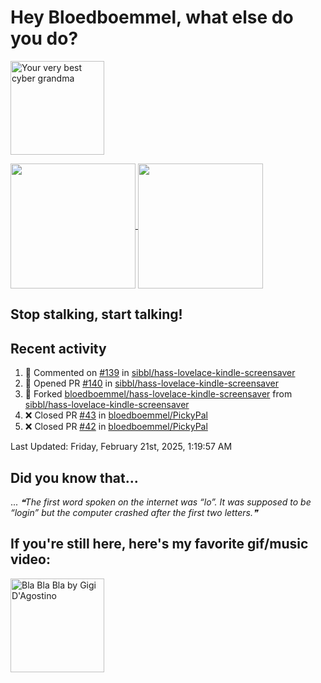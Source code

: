 # Hey Bloedboemmel, what else do you do? 
<p float="left" >
  <img alt="Your very best cyber grandma" src="https://thekenyonthrill.files.wordpress.com/2013/10/44-grandma-computer-e1381195849436.jpg" height="150px"/>
</p>

<a href="https://github.com/bloedboemmel">
  <img align="center" src="https://letstrys-bloedboemmel.vercel.app/api/?username=bloedboemmel&show_icons=true&theme=radical" height="200"/>
  
</a>

<a href="https://github.com/bloedboemmel">
  <img align="center" src="https://letstrys-bloedboemmel.vercel.app/api/top-langs/?username=bloedboemmel&theme=radical"  height="200"/>
</a>


## Stop stalking, start talking!
## Recent activity
<!--RECENT_ACTIVITY:start-->
1. 💬 Commented on [#139](https://github.com/sibbl/hass-lovelace-kindle-screensaver/issues/139#issuecomment-2666185788) in [sibbl/hass-lovelace-kindle-screensaver](https://github.com/sibbl/hass-lovelace-kindle-screensaver)
2. 💪 Opened PR [#140](https://github.com/sibbl/hass-lovelace-kindle-screensaver/pull/140) in [sibbl/hass-lovelace-kindle-screensaver](https://github.com/sibbl/hass-lovelace-kindle-screensaver)
3. 🔱 Forked [bloedboemmel/hass-lovelace-kindle-screensaver](https://github.com/bloedboemmel/hass-lovelace-kindle-screensaver) from [sibbl/hass-lovelace-kindle-screensaver](https://github.com/sibbl/hass-lovelace-kindle-screensaver)
4. ❌ Closed PR [#43](https://github.com/bloedboemmel/PickyPal/pull/43) in [bloedboemmel/PickyPal](https://github.com/bloedboemmel/PickyPal)
5. ❌ Closed PR [#42](https://github.com/bloedboemmel/PickyPal/pull/42) in [bloedboemmel/PickyPal](https://github.com/bloedboemmel/PickyPal)
<!--RECENT_ACTIVITY:end-->

<!--RECENT_ACTIVITY:last_update-->
Last Updated: Friday, February 21st, 2025, 1:19:57 AM
<!--RECENT_ACTIVITY:last_update_end-->


## Did you know that...
... <!--STARTS_HERE_QUOTE_README-->
<i>❝The first word spoken on the internet was “lo”. It was supposed to be “login” but the computer crashed after the first two letters.❞</i>
<!--ENDS_HERE_QUOTE_README-->


## If you're still here, here's my favorite gif/music video:

<a href="https://www.youtube.com/watch?v=Hrph2EW9VjY">
  <img alt="Bla Bla Bla by Gigi D'Agostino" src="../img/BlaBlaBla.gif" height="150px"/>
</a>

